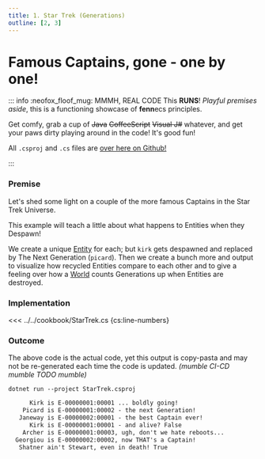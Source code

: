 ```yaml
---
title: 1. Star Trek (Generations)
outline: [2, 3]
---
```


# Famous Captains, gone - one by one!

::: info :neofox_floof_mug: MMMH, REAL CODE
This **RUNS**! *Playful premises aside*, this is a functioning showcase of **fenn**ecs principles.

Get comfy, grab a cup of ~~Java~~ ~~CoffeeScript~~ ~~Visual J#~~ whatever, and get your paws dirty playing around in the code! It's good fun!

All `.csproj` and `.cs` files are [over here on Github!](https://github.com/thygrrr/fennecs/blob/main/cookbook) 

:::

### Premise
Let's shed some light on a couple of the more famous Captains in the Star Trek Universe.

This example will teach a little about what happens to Entities when they Despawn!

We create a unique [Entity](../docs/Entity.md) for each; but `kirk` gets despawned and replaced by The Next Generation (`picard`). Then we create a bunch more and output to visualize how recycled Entities compare to each other and to give a feeling over how a [World](../docs/World.md) counts Generations up when Entities are destroyed.

### Implementation
<<< ../../cookbook/StarTrek.cs {cs:line-numbers}

### Outcome
The above code is the actual code, yet this output is copy-pasta and may not be re-generated each time the code is updated. *(mumble CI-CD mumble TODO mumble)*
```shell
dotnet run --project StarTrek.csproj
```
```txt 
      Kirk is E-00000001:00001 ... boldly going!
    Picard is E-00000001:00002 - the next Generation!
   Janeway is E-00000002:00001 - the best Captain ever!
      Kirk is E-00000001:00001 - and alive? False
    Archer is E-00000001:00003, ugh, don't we hate reboots...
  Georgiou is E-00000002:00002, now THAT's a Captain!
   Shatner ain't Stewart, even in death! True
```
